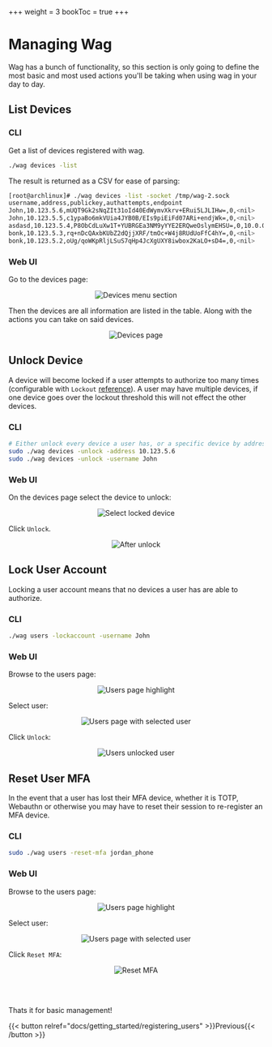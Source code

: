 +++
weight = 3
bookToc = true
+++
<link rel="stylesheet" href="/css/custom.css">


# Managing Wag

Wag has a bunch of functionality, so this section is only going to define the most basic and most used actions you'll be taking when using wag in your day to day. 


## List Devices

### CLI

Get a list of devices registered with wag.

```sh
./wag devices -list
```

The result is returned as a CSV for ease of parsing:
```sh
[root@archlinux]# ./wag devices -list -socket /tmp/wag-2.sock
username,address,publickey,authattempts,endpoint
John,10.123.5.6,mUQT9Gk2sNqZIt31oId40EdWymvXkrv+ERui5LJLIHw=,0,<nil>
John,10.123.5.5,c1ypaBo6mkVUia4JYB0B/EIs9piEiFd07ARi+endjWk=,0,<nil>
asdasd,10.123.5.4,P8ObCdLuXw1T+YUBRGEa3NM9yYYE2ERQweOslymEHSU=,0,10.0.0.14:46268
bonk,10.123.5.3,rq+nDcQAxbKUbZ2dQjjXRF/tmOc+W4j8RUdUoFfC4hY=,0,<nil>
bonk,10.123.5.2,oUg/qoWKpRljLSuS7qHp4JcXgUXY8iwbox2KaLO+sD4=,0,<nil>
```

### Web UI

Go to the devices page:

<div style="text-align:center">   
<img src="/img/show_ui/devices.png" alt="Devices menu section" class="shadow">
</div>

Then the devices are all information are listed in the table. Along with the actions you can take on said devices.

<div style="text-align:center">   
<img src="/img/show_ui/devices_page.png" alt="Devices page" class="shadow">
</div>

## Unlock Device

A device will become locked if a user attempts to authorize too many times (configurable with `Lockout` [reference](/docs/reference/configuration_file/)). 
A user may have multiple devices, if one device goes over the lockout threshold this will not effect the other devices. 

### CLI

```sh
# Either unlock every device a user has, or a specific device by address
sudo ./wag devices -unlock -address 10.123.5.6
sudo ./wag devices -unlock -username John
```

### Web UI

On the devices page select the device to unlock:

<div style="text-align:center">   
<img src="/img/show_ui/devices_select.png" alt="Select locked device" class="shadow">
</div>

Click `Unlock`.

<div style="text-align:center">   
<img src="/img/show_ui/devices_after_unlock.png" alt="After unlock" class="shadow">
</div>


## Lock User Account

Locking a user account means that no devices a user has are able to authorize. 

### CLI

```sh
./wag users -lockaccount -username John
```

### Web UI

Browse to the users page:

<div style="text-align:center">   
<img src="/img/show_ui/user_page_highlight.png" alt="Users page highlight" class="shadow">
</div>

Select user:

<div style="text-align:center">   
<img src="/img/show_ui/users_page_select.png" alt="Users page with selected user" class="shadow">
</div>

Click `Unlock`:

<div style="text-align:center">   
<img src="/img/show_ui/users_page_unlocked.png" alt="Users unlocked user" class="shadow">
</div>



## Reset User MFA

In the event that a user has lost their MFA device, whether it is TOTP, Webauthn or otherwise you may have to reset their session to re-register an MFA device.

### CLI

```sh
sudo ./wag users -reset-mfa jordan_phone
```

### Web UI

Browse to the users page:

<div style="text-align:center">   
<img src="/img/show_ui/user_page_highlight.png" alt="Users page highlight" class="shadow">
</div>

Select user:

<div style="text-align:center">   
<img src="/img/show_ui/users_select2.png" alt="Users page with selected user" class="shadow">
</div>


Click `Reset MFA`:

<div style="text-align:center">   
<img src="/img/show_ui/reset_mfa.png" alt="Reset MFA" class="shadow">
</div>

<br><br>

Thats it for basic management! 

<div style="float: left;">
{{< button relref="docs/getting_started/registering_users" >}}Previous{{< /button >}}
</div>
